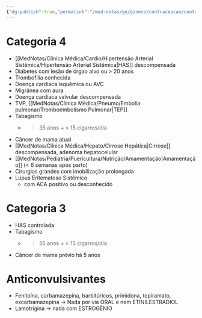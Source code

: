 ```yaml
---
{"dg-publish":true,"permalink":"/med-notas/go/gineco/contracepcao/contraindicacoes-ao-estrogenio/","tags":["review"]}
---
```


# Categoria 4
- [[MedNotas/Clínica Médica/Cardio/Hipertensão Arterial Sistêmica/Hipertensão Arterial Sistêmica\|HAS]] descompensada
- Diabetes com lesão de órgao alvo ou > 20 anos
- Trombofilia conhecida
- Doença cardíaca isquêmica ou AVC
- Migrânea com aura
- Doença cardíaca valvular descompensada
- TVP, [[MedNotas/Clínica Médica/Pneumo/Embolia pulmonar/Tromboembolismo Pulmonar\|TEP]]
- Tabagismo
	- > 35 anos + > 15 cigarros/dia
- Câncer de mama atual
- [[MedNotas/Clínica Médica/Hepato/Cirrose Hepática\|Cirrose]] descompensada, adenoma hepatocelular 
- [[MedNotas/Pediatria/Puericultura/Nutrição/Amamentação\|Amamentação]] (< 6 semanas após parto)
- Cirurgias grandes com imobilização prolongada
- Lúpus Eritematoso Sistêmico
	- com ACA positivo ou desconhecido

# Categoria 3
- HAS controlada
- Tabagismo
	- > 35 anos + < 15 cigarros/dia
- Câncer de mama prévio há 5 anos

# Anticonvulsivantes
- Fenitoína, carbamazepina, barbitúricos, primidona, topiramato, excarbamazepina -> Nada por via ORAL e nem ETINILESTRADIOL
- Lamotrigina -> nada com ESTROGÊNIO